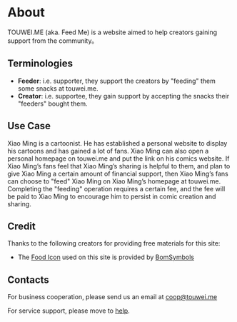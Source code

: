 # About

TOUWEI.ME (aka. Feed Me) is a website aimed to help creators gaining support from the community。

## Terminologies

- **Feeder**: i.e. supporter, they support the creators by "feeding" them some snacks at touwei.me.
- **Creator**: i.e. supportee, they gain support by accepting the snacks their "feeders" bought them.

## Use Case

Xiao Ming is a cartoonist. He has established a personal website to display his cartoons and has gained a lot of fans.
Xiao Ming can also open a personal homepage on touwei.me and put the link on his comics website.
If Xiao Ming’s fans feel that Xiao Ming’s sharing is helpful to them, and plan to give Xiao Ming a certain amount of financial support,
then Xiao Ming’s fans can choose to "feed" Xiao Ming on Xiao Ming’s homepage at touwei.me.
Completing the "feeding" operation requires a certain fee, and the fee will be paid to Xiao Ming to encourage him to persist in comic creation and sharing.

## Credit

Thanks to the following creators for providing free materials for this site:

- The [Food Icon](https://www.iconfinder.com/iconsets/food-set-3) used on this site is provided by [BomSymbols](https://www.iconfinder.com/korawan_m)

## Contacts

For business cooperation, please send us an email at [coop@touwei.me](mailto:coop@touwei.me?Subject=%5Btouwei.me%5D%20Intention%20of%20Business%20Cooperation)

For service support, please move to [help](/en/help).
